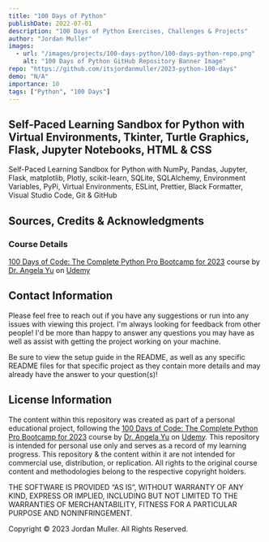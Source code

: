 ```yaml
---
title: "100 Days of Python"
publishDate: 2022-07-01
description: "100 Days of Python Exercises, Challenges & Projects"
author: "Jordan Muller"
images:
  - url: "/images/projects/100-days-python/100-days-python-repo.png"
    alt: "100 Days of Python GitHub Repository Banner Image"
repo: "https://github.com/itsjordanmuller/2023-python-100-days"
demo: "N/A"
importance: 10
tags: ["Python", "100 Days"]
---
```


## Self-Paced Learning Sandbox for Python with Virtual Environments, Tkinter, Turtle Graphics, Flask, Jupyter Notebooks, HTML & CSS

Self-Paced Learning Sandbox for Python with NumPy, Pandas, Jupyter, Flask, matplotlib, Plotly, scikit-learn, SQLite, SQLAlchemy, Environment Variables, PyPi, Virtual Environments, ESLint, Prettier, Black Formatter, Visual Studio Code, Git & GitHub

## Sources, Credits & Acknowledgments

### Course Details

[100 Days of Code: The Complete Python Pro Bootcamp for 2023](https://www.udemy.com/course/100-days-of-code/) course by [Dr. Angela Yu](https://www.udemy.com/user/4b4368a3-b5c8-4529-aa65-2056ec31f37e/) on [Udemy](https://www.udemy.com/)

## Contact Information

Please feel free to reach out if you have any suggestions or run into any issues with viewing this project. I'm always looking for feedback from other people! I'd be more than happy to answer any questions you may have as well as assist with getting the project working on your machine.<br/>

Be sure to view the setup guide in the README, as well as any specific README files for that specific project as they contain more details and may already have the answer to your question(s)!

## License Information

The content within this repository was created as part of a personal educational project, following the [100 Days of Code: The Complete Python Pro Bootcamp for 2023](https://www.udemy.com/course/100-days-of-code/) course by [Dr. Angela Yu](https://www.udemy.com/user/4b4368a3-b5c8-4529-aa65-2056ec31f37e/) on [Udemy](https://www.udemy.com/). This repository is intended for personal use only and serves as a record of my learning progress. This repository & the content within it are not intended for commercial use, distribution, or replication. All rights to the original course content and methodologies belong to the respective copyright holders.

THE SOFTWARE IS PROVIDED “AS IS”, WITHOUT WARRANTY OF ANY KIND, EXPRESS OR IMPLIED, INCLUDING BUT NOT LIMITED TO THE WARRANTIES OF MERCHANTABILITY, FITNESS FOR A PARTICULAR PURPOSE AND NONINFRINGEMENT.

Copyright © 2023 Jordan Muller. All Rights Reserved.